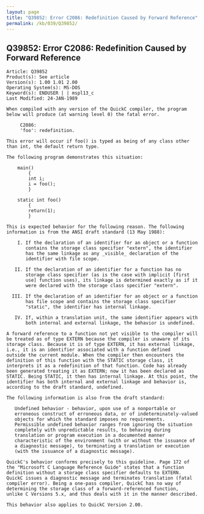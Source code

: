 ```yaml
---
layout: page
title: "Q39852: Error C2086: Redefinition Caused by Forward Reference"
permalink: /kb/039/Q39852/
---
```


## Q39852: Error C2086: Redefinition Caused by Forward Reference

	Article: Q39852
	Product(s): See article
	Version(s): 1.00 1.01 2.00
	Operating System(s): MS-DOS
	Keyword(s): ENDUSER | | mspl13_c
	Last Modified: 24-JAN-1989
	
	When compiled with any version of the QuickC compiler, the program
	below will produce (at warning level 0) the fatal error.
	
	     C2086:
	     'foo': redefinition.
	
	This error will occur if foo() is typed as being of any class other
	than int, the default return type.
	
	The following program demonstrates this situation:
	
	    main()
	        {
	        int i;
	        i = foo();
	        }
	
	    static int foo()
	        {
	        return(1);
	        }
	
	This is expected behavior for the following reason. The following
	information is from the ANSI draft standard (13 May 1988):
	
	    I. If the declaration of an identifier for an object or a function
	       contains the storage class specifier "extern", the identifier
	       has the same linkage as any _visible_ declaration of the
	       identifier with file scope.
	
	   II. If the declaration of an identifier for a function has no
	       storage class specifier (as is the case with implicit [first
	       use] function uses), its linkage is determined exactly as if it
	       were declared with the storage class specifier "extern".
	
	  III. If the declaration of an identifier for an object or a function
	       has file scope and contains the storage class specifier
	       "static", the identifier has internal linkage.
	
	   IV. If, within a translation unit, the same identifier appears with
	       both internal and external linkage, the behavior is undefined.
	
	A forward reference to a function not yet visible to the compiler will
	be treated as of type EXTERN because the compiler is unaware of its
	storage class. Because it is of type EXTERN, it has external linkage,
	i.e., it is an identifier associated with a function defined
	outside the current module. When the compiler then encounters the
	definition of this function with the STATIC storage class, it
	interprets it as a redefinition of that function. Code has already
	been generated treating it as EXTERN; now it has been declared as
	STATIC. Being STATIC, it then has internal linkage. At this point, the
	identifier has both internal and external linkage and behavior is,
	according to the draft standard, undefined.
	
	The following information is also from the draft standard:
	
	   Undefined behavior - behavior, upon use of a nonportable or
	   erroneous construct of erroneous data, or of indeterminately-valued
	   objects for which the standard imposes no requirements.
	   Permissible undefined behavior ranges from ignoring the situation
	   completely with unpredictable results, to behaving during
	   translation or program execution in a documented manner
	   characteristic of the environment (with or without the issuance of
	   a diagnostic message), to terminating a translation or execution
	   (with the issuance of a diagnostic message).
	
	QuickC's behavior conforms precisely to this guideline. Page 172 of
	the "Microsoft C Language Reference Guide" states that a function
	definition without a storage class specifier defaults to EXTERN.
	QuickC issues a diagnostic message and terminates translation (fatal
	compiler error). Being a one-pass compiler, QuickC has no way of
	determining the storage class of a forward-referenced function,
	unlike C Versions 5.x, and thus deals with it in the manner described.
	
	This behavior also applies to QuickC Version 2.00.
